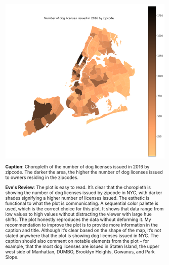![plot](rms818_plotReview.png)

**Caption**: Choropleth of the number of dog licenses issued in 2016 by zipcode. The darker the area, the higher the number of dog licenses issued to owners residing in the zipcodes.

**Eve's Review**: 
The plot is easy to read. It’s clear that the choropleth is showing the number of dog licenses issued by zipcode in NYC, with darker shades signifying a higher number of licenses issued. The esthetic is functional to what the plot is communicating. A sequential color palette is used, which is the correct choice for this plot. It shows that data range from low values to high values without distracting the viewer with large hue shifts. The plot honestly reproduces the data without deforming it. My recommendation to improve the plot is to provide more information in the caption and title. Although it’s clear based on the shape of the map, it’s not stated anywhere that the plot is showing dog licenses issued in NYC. The caption should also comment on notable elements from the plot – for example, that the most dog licenses are issued in Staten Island, the upper west side of Manhattan, DUMBO, Brooklyn Heights, Gowanus, and Park Slope.  